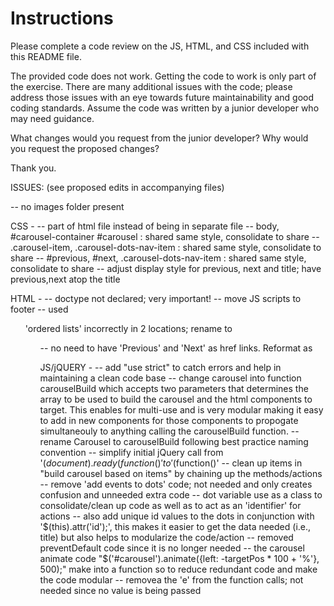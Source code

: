 # Instructions

Please complete a code review on the JS, HTML, and CSS included with this README file.  

The provided code does not work.  Getting the code to work is only part of the exercise.  There are many additional issues with the code; please address those issues with an eye towards future maintainability and good coding standards.  Assume the code was written by a junior developer who may need guidance.

What changes would you request from the junior developer?  Why would you request the proposed changes?

Thank you.


ISSUES: (see proposed edits in accompanying files)

-- no images folder present

CSS -
-- part of html file instead of being in separate file
-- body, #carousel-container #carousel : shared same style, consolidate to share
-- .carousel-item, .carousel-dots-nav-item : shared same style, consolidate to share
-- #previous, #next, .carousel-dots-nav-item : shared same style, consolidate to share
-- adjust display style for previous, next and title; have previous,next atop the title

HTML -
-- doctype not declared; very important!
-- move JS scripts to footer
-- used <ol> 'ordered lists' incorrectly in 2 locations; rename to <ul>
-- no need to have 'Previous' and 'Next' as href links. Reformat as <div>

JS/jQUERY -
-- add "use strict" to catch errors and help in maintaining a clean code base
-- change carousel into function carouselBuild which accepts two parameters that determines the array to be used to build the carousel and the html components to target. This enables for multi-use and is very modular making it easy to add in new components for those components to propogate simultaneouly to anything calling the carouselBuild function.
-- rename Carousel to carouselBuild following best practice naming convention
-- simplify initial jQuery call from '$(document).ready(function()' to '$(function()'
-- clean up items in "build carousel based on items" by chaining up the methods/actions
-- remove 'add events to dots' code; not needed and only creates confusion and unneeded extra code
-- dot variable use as a class to consolidate/clean up code as well as to act as an 'identifier' for actions
-- also add unique id values to the dots in conjunction with '$(this).attr('id');', this makes it easier to get the data needed (i.e., title) but also helps to modularize the code/action
-- removed preventDefault code since it is no longer needed
-- the carousel animate code "$('#carousel').animate({left: -targetPos * 100 + '%'}, 500);" make into a function so to reduce redundant code and make the code modular
-- removea the 'e' from the function calls; not needed since no value is being passed
